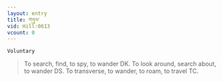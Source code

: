 ```yaml
---
layout: entry
title: གཉུལ་
vid: Hill:0613
vcount: 0
---
```

`Voluntary` 
> To search, find, to spy, to wander DK\.
 To look around, search about, to wander DS\.
 To transverse, to wander, to roam, to travel TC\.

